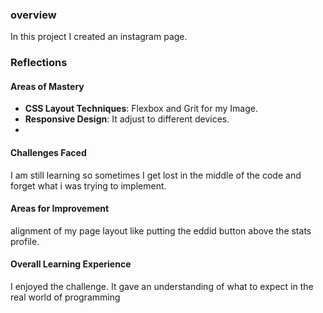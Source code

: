 ### overview
In this project I created an instagram page.

### Reflections

#### Areas of Mastery

- **CSS Layout Techniques**: Flexbox and Grit for my Image.
- **Responsive Design**: It adjust to different devices.
- 

#### Challenges Faced

I am still learning so sometimes I get lost in the middle of the code and forget what i was trying to implement.

#### Areas for Improvement

alignment of my page layout like putting the eddid button above the stats profile.

#### Overall Learning Experience

I enjoyed the challenge. It gave an understanding of what to expect in the real world of programming
